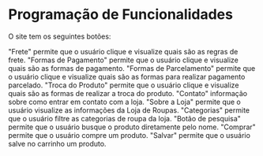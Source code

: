 # Programação de Funcionalidades

O site tem os seguintes botões:

"Frete" permite que o usuário clique e visualize quais são as regras de frete.
"Formas de Pagamento" permite que o usuário clique e visualize quais são as formas de pagamento.
"Formas de Parcelamento" permite que o usuário clique e visualize quais são as formas para realizar pagamento parcelado.
"Troca do Produto" permite que o usuário clique e visualize quais são as formas de realizar a troca do produto.
"Contato" informação sobre como entrar em contato com a loja.
"Sobre a Loja" permite que o usuário visualize as informações da Loja de Roupas.
"Categorias" permite que o usuário filtre as categorias de roupa da loja.
"Botão de pesquisa" permite que o usuário busque o produto diretamente pelo nome.
"Comprar" permite que o usuário compre um produto.
"Salvar" permite que o usuário salve no carrinho um produto.
